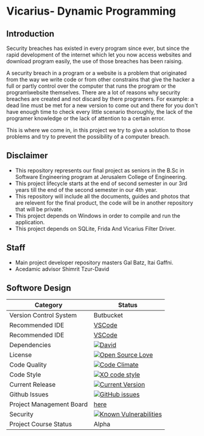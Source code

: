 # Vicarius- Dynamic Programming

## Introduction
Security breaches has existed in every program since ever, but since the rapid development of the internet which let you
now access websites and download program easily, the use of those breaches has been raising.

A security breach in a program or a website is a problem that originated from the way we write code or from other constrains
that give the hacker a full or partly control over the computer that runs the program or the program\website themselves.
There are a lot of reasons why security breaches are created and not discard by there programers. For example:
a dead line must be met for a new version to come out and there for you don't have enough time to check every little scenario 
thoroughly, the lack of the programer knowledge or the lack of attention to a certain error.

This is where we come in, in this project we try to give a solution to those problems and try to prevent the possibility of a computer breach.

## Disclaimer
* This repository represents our final project as seniors in the B.Sc in Software Engineering program at Jerusalem College of Engineering.
* This project lifecycle starts at the end of second semester in our 3rd years till the end of the second semester in our 4th year.
* This repository will include all the documents, guides and photos that are relevent for the final product, the code will be in another repository that will be private.
* This project depends on Windows in order to compile and run the application.
* This project depends on SQLite, Frida And Vicarius Filter Driver.

## Staff
* Main project developer repository masters
Gal Batz, Itai Gaffni.
* Acedamic advisor Shimrit Tzur-David

## Softwore Design
| Category  | Status |
| ------------- | ------------- |
| Version Control System | Butbucket  |
| Recommended IDE  | [VSCode](https://code.visualstudio.com) |
| Recommended IDE  | [VSCode](https://code.visualstudio.com) |
| Dependencies | [![David](https://img.shields.io/david/dev/idleberg/vscode-badges.svg?style=flat-square)](https://david-dm.org/batz91/Dynamic-Analysis--Final-Project-JCE?type=dev) |
| License | [![Open Source Love](https://badges.frapsoft.com/os/mit/mit.svg?v=102)](https://github.com/ellerbrock/open-source-badge/) |
| Code Quality | [![Code Climate](https://codeclimate.com/github/batz91/Tlushi.svg)](https://codeclimate.com/github/jce-il/batz91/Tlushi) |
| Code Style | [![XO code style](https://img.shields.io/badge/code_style-XO-5ed9c7.svg)](https://github.com/batz91/Dynamic-Analysis--Final-Project-JCE) |
| Current Release | [![Current Version](https://img.shields.io/github/release/batz91/Dynamic-Analysis--Final-Project-JCE.svg?style=flat)](https://github.com/batz91/Dynamic-Analysis--Final-Project-JCE/releases) |
| Github Issues | [![GitHub issues](https://img.shields.io/github/issues/batz91/Dynamic-Analysis--Final-Project-JCE.svg?style=flat)](https://github.com/batz91/Dynamic-Analysis--Final-Project-JCE/issues) |
| Project Management Board| [here](https://github.com/batz91/Dynamic-Analysis--Final-Project-JCE/projects/1) |
| Security | [![Known Vulnerabilities](https://snyk.io/test/github/batz91/Tlushi/badge.svg)](https://snyk.io/test/github/batz91/Dynamic-Analysis--Final-Project-JCE) |
| Project Course Status | Alpha |

